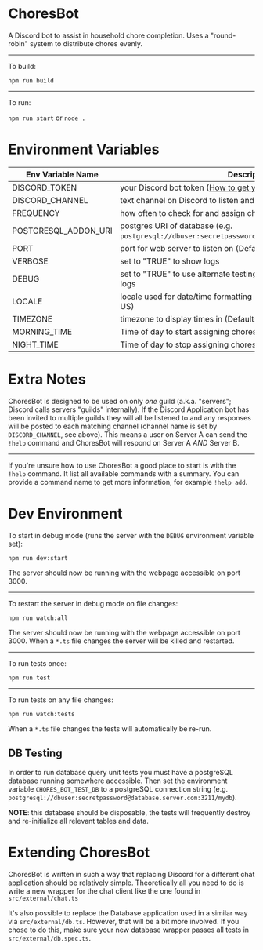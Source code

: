 # ChoresBot

A Discord bot to assist in household chore completion. Uses a "round-robin" system to distribute chores evenly.

---

To build:

`npm run build`

---

To run:

`npm run start` or `node .`

# Environment Variables

| Env Variable Name    | Description                                                                                        |
| -------------------- | -------------------------------------------------------------------------------------------------- |
| DISCORD_TOKEN        | your Discord bot token ([How to get your token][1])                                                |
| DISCORD_CHANNEL      | text channel on Discord to listen and respond in (Default: chores)                                 |
| FREQUENCY            | how often to check for and assign chores in seconds (Default: 120)                                 |
| POSTGRESQL_ADDON_URI | postgres URI of database (e.g. `postgresql://dbuser:secretpassword@database.server.com:3211/mydb`) |
| PORT                 | port for web server to listen on (Default: 80)                                                     |
| VERBOSE              | set to "TRUE" to show logs                                                                         |
| DEBUG                | set to "TRUE" to use alternate testing DB (see below), also enables logs                           |
| LOCALE               | locale used for date/time formatting ([Formatting info][2]) (Default: en-US)                       |
| TIMEZONE             | timezone to display times in (Default: America/New_York)                                           |
| MORNING_TIME         | Time of day to start assigning chores (Default: 7:00 AM)                                           |
| NIGHT_TIME           | Time of day to stop assigning chores (Default: 11:00 PM)                                           |

# Extra Notes

ChoresBot is designed to be used on only _one_ guild (a.k.a. "servers"; Discord calls servers "guilds" internally). If the Discord Application bot has been invited to multiple guilds they will all be listened to and any responses will be posted to each matching channel (channel name is set by `DISCORD_CHANNEL`, see above). This means a user on Server A can send the `!help` command and ChoresBot will respond on Server A _AND_ Server B.

---

If you're unsure how to use ChoresBot a good place to start is with the `!help` command. It list all available commands with a summary. You can provide a command name to get more information, for example `!help add`.

# Dev Environment

To start in debug mode (runs the server with the `DEBUG` environment variable set):

`npm run dev:start`

The server should now be running with the webpage accessible on port 3000.

---

To restart the server in debug mode on file changes:

`npm run watch:all`

The server should now be running with the webpage accessible on port 3000. When a `*.ts` file changes the server will be killed and restarted.

---

To run tests once:

`npm run test`

---

To run tests on any file changes:

`npm run watch:tests`

When a `*.ts` file changes the tests will automatically be re-run.

## DB Testing

In order to run database query unit tests you must have a postgreSQL database running somewhere accessible. Then set the environment variable `CHORES_BOT_TEST_DB` to a postgreSQL connection string (e.g. `postgresql://dbuser:secretpassword@database.server.com:3211/mydb`).

**NOTE**: this database should be disposable, the tests will frequently destroy and re-initialize all relevant tables and data.

# Extending ChoresBot

ChoresBot is written in such a way that replacing Discord for a different chat application should be relatively simple. Theoretically all you need to do is write a new wrapper for the chat client like the one found in `src/external/chat.ts`

It's also possible to replace the Database application used in a similar way via `src/external/db.ts`. However, that will be a bit more involved. If you chose to do this, make sure your new database wrapper passes all tests in `src/external/db.spec.ts`.

[1]: https://discordjs.guide/preparations/setting-up-a-bot-application.html#creating-your-bot 'Bot Token Instructions'
[2]: https://developer.mozilla.org/en-US/docs/Web/JavaScript/Reference/Global_Objects/Intl#locale_identification_and_negotiation 'Time Formatting Info'
